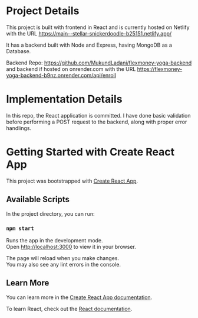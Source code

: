 
# Project Details
This  project is built with frontend in React and is currently hosted on Netlify with the URL https://main--stellar-snickerdoodle-b25151.netlify.app/

It has a backend built with Node and Express, having MongoDB as a Database. 

Backend Repo: https://github.com/MukundLadani/flexmoney-yoga-backend and backend if hosted on onrender.com with the URL https://flexmoney-yoga-backend-b9nz.onrender.com/api/enroll

# Implementation Details
In this repo, the React application is committed. I have done basic validation before performing a POST request to the backend, along with proper error handlings.

# Getting Started with Create React App

This project was bootstrapped with [Create React App](https://github.com/facebook/create-react-app).

## Available Scripts

In the project directory, you can run:

### `npm start`

Runs the app in the development mode.\
Open [http://localhost:3000](http://localhost:3000) to view it in your browser.

The page will reload when you make changes.\
You may also see any lint errors in the console.

## Learn More

You can learn more in the [Create React App documentation](https://facebook.github.io/create-react-app/docs/getting-started).

To learn React, check out the [React documentation](https://reactjs.org/).

